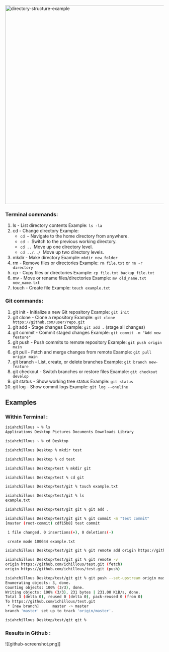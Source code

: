 <img width="631" alt="directory-structure-example" src="https://github.com/user-attachments/assets/436dc0d9-1ddf-4021-89ff-14ff2b0ece2a">


### Terminal commands:

1. ls - List directory contents Example: `ls -la`
2. cd - Change directory Example: 
	- `cd ~` Navigate to the home directory from anywhere.
	- `cd - `Switch to the previous working directory.
	- `cd .. `Move up one directory level.
	- `cd ../../ `Move up two directory levels.
1. mkdir - Make directory Example: `mkdir new_folder`
2. rm - Remove files or directories Example: `rm file.txt` or `rm -r directory`
3. cp - Copy files or directories Example: `cp file.txt backup_file.txt`
4. mv - Move or rename files/directories Example: `mv old_name.txt new_name.txt`
5. touch - Create file Example: `touch example.txt`

### Git commands:

1. git init - Initialize a new Git repository Example: `git init`
2. git clone - Clone a repository Example: `git clone https://github.com/user/repo.git`
3. git add - Stage changes Example: `git add .` (stage all changes)
4. git commit - Commit staged changes Example: `git commit -m "Add new feature"`
5. git push - Push commits to remote repository Example: `git push origin main`
6. git pull - Fetch and merge changes from remote Example: `git pull origin main`
7. git branch - List, create, or delete branches Example: `git branch new-feature`
8. git checkout - Switch branches or restore files Example: `git checkout develop`
9. git status - Show working tree status Example: `git status`
10. git log - Show commit logs Example: `git log --oneline`

## Examples
### Within Terminal :

```bash
isiahchillous ~ % ls  
Applications Desktop Pictures Documents Downloads Library 

isiahchillous ~ % cd Desktop

isiahchillous Desktop % mkdir test 

isiahchillous Desktop % cd test

isiahchillous Desktop/test % mkdir git 

isiahchillous Desktop/test % cd git

isiahchillous Desktop/test/git % touch example.txt

isiahchillous Desktop/test/git % ls
example.txt

isiahchillous Desktop/test/git git % git add .

isiahchillous Desktop/test/git git % git commit -m "test commit"
[master (root-commit) cdf15b8] test commit

 1 file changed, 0 insertions(+), 0 deletions(-)

 create mode 100644 example.txt

isiahchillous Desktop/test/git git % git remote add origin https://github.com/ichillous/test.git

isiahchillous Desktop/test/git git % git remote -v 
origin https://github.com/ichillous/test.git (fetch)
origin https://github.com/ichillous/test.git (push)

isiahchillous Desktop/test/git git % git push --set-upstream origin master
Enumerating objects: 3, done.
Counting objects: 100% (3/3), done.
Writing objects: 100% (3/3), 231 bytes | 231.00 KiB/s, done.
Total 3 (delta 0), reused 0 (delta 0), pack-reused 0 (from 0)
To https://github.com/ichillous/test.git
 * [new branch]      master -> master
branch 'master' set up to track 'origin/master'.

isiahchillous Desktop/test/git git %

```




### Results in Github : 

![[github-screenshot.png]]

